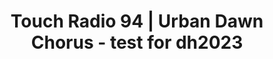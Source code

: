---
layout: manifest
title: Touch Radio 94 | Urban Dawn Chorus - test for dh2023
manifest_name: touch-radio-94-urban-dawn-chorus-test-for-dh2023

---